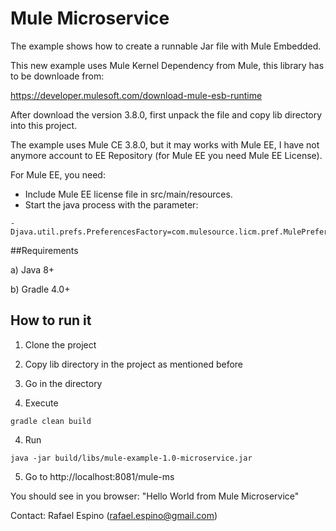 # Mule Microservice

The example shows how to create a runnable Jar file with Mule Embedded.

This new example uses Mule Kernel Dependency from Mule, 
this library has to be downloade from:

https://developer.mulesoft.com/download-mule-esb-runtime

After download the version 3.8.0, first unpack the file and copy lib directory into this project.

The example uses Mule CE 3.8.0, but it may works with Mule EE, I have not anymore account to EE Repository (for Mule EE you need Mule EE License).  

For Mule EE, you need:

+ Include Mule EE license file in src/main/resources.
+ Start the java process with the parameter: 

```
-Djava.util.prefs.PreferencesFactory=com.mulesource.licm.pref.MulePreferencesFactory
```

##Requirements

a) Java 8+

b) Gradle 4.0+

## How to run it

1) Clone the project

2) Copy lib directory in the project as mentioned before

2) Go in the directory

3) Execute 

```
gradle clean build
```

4) Run
 
```
java -jar build/libs/mule-example-1.0-microservice.jar 
```

5) Go to http://localhost:8081/mule-ms

You should see in you browser: "Hello World from Mule Microservice"

Contact:
Rafael Espino (rafael.espino@gmail.com)


